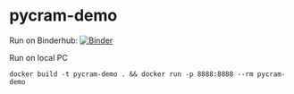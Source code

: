 # pycram-demo


Run on Binderhub:
[![Binder](https://binder.intel4coro.de/badge_logo.svg)](https://binder.intel4coro.de/v2/gh/IntEL4CoRo/pycram-demo/main?labpath=orm_example.ipynb)


Run on local PC
```
docker build -t pycram-demo . && docker run -p 8888:8888 --rm pycram-demo
```
